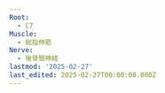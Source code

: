 ```yaml
---
Root:
  - C7
Muscle:
  - 総指伸筋
Nerve:
  - 後骨間神経
lastmod: '2025-02-27'
last_edited: 2025-02-27T00:00:00.000Z
---
```



